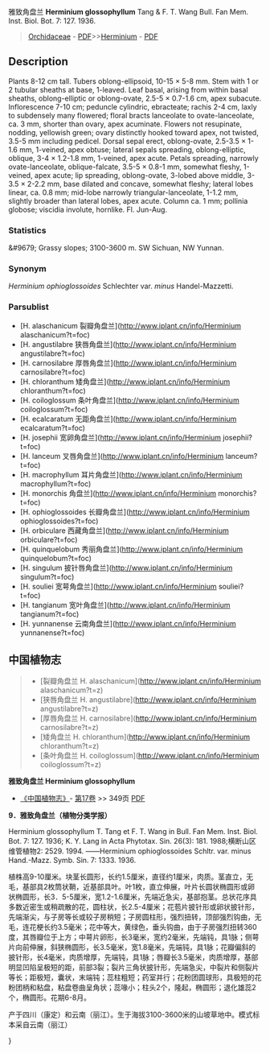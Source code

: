 雅致角盘兰 **Herminium glossophyllum** Tang & F. T. Wang Bull. Fan Mem. Inst. Biol. Bot. 7: 127. 1936.

> [Orchidaceae](http://www.iplant.cn/info/Orchidaceae?t=foc) - [PDF](http://www.iplant.cn/foc/pdf/Orchidaceae.pdf)>>[Herminium](http://www.iplant.cn/info/Herminium?t=foc) - [PDF](http://www.iplant.cn/foc/pdf/Herminium.pdf)

## Description

Plants 8-12 cm tall. Tubers oblong-ellipsoid, 10-15 × 5-8 mm. Stem with 1 or 2 tubular sheaths at base, 1-leaved. Leaf basal, arising from within basal sheaths, oblong-elliptic or oblong-ovate, 2.5-5 × 0.7-1.6 cm, apex subacute. Inflorescence 7-10 cm; peduncle cylindric, ebracteate; rachis 2-4 cm, laxly to subdensely many flowered; floral bracts lanceolate to ovate-lanceolate, ca. 3 mm, shorter than ovary, apex acuminate. Flowers not resupinate, nodding, yellowish green; ovary distinctly hooked toward apex, not twisted, 3.5-5 mm including pedicel. Dorsal sepal erect, oblong-ovate, 2.5-3.5 × 1-1.6 mm, 1-veined, apex obtuse; lateral sepals spreading, oblong-elliptic, oblique, 3-4 × 1.2-1.8 mm, 1-veined, apex acute. Petals spreading, narrowly ovate-lanceolate, oblique-falcate, 3.5-5 × 0.8-1 mm, somewhat fleshy, 1-veined, apex acute; lip spreading, oblong-ovate, 3-lobed above middle, 3-3.5 × 2-2.2 mm, base dilated and concave, somewhat fleshy; lateral lobes linear, ca. 0.8 mm; mid-lobe narrowly triangular-lanceolate, 1-1.2 mm, slightly broader than lateral lobes, apex acute. Column ca. 1 mm; pollinia globose; viscidia involute, hornlike. Fl. Jun-Aug.

### Statistics
&amp;#9679; Grassy slopes; 3100-3600 m. SW Sichuan, NW Yunnan.

### Synonym
*Herminium ophioglossoides* Schlechter var. *minus* Handel-Mazzetti.

### Parsublist

* [H.  alaschanicum  裂瓣角盘兰](http://www.iplant.cn/info/Herminium alaschanicum?t=foc)
* [H.  angustilabre  狭唇角盘兰](http://www.iplant.cn/info/Herminium angustilabre?t=foc)
* [H.  carnosilabre  厚唇角盘兰](http://www.iplant.cn/info/Herminium carnosilabre?t=foc)
* [H.  chloranthum  矮角盘兰](http://www.iplant.cn/info/Herminium chloranthum?t=foc)
* [H.  coiloglossum  条叶角盘兰](http://www.iplant.cn/info/Herminium coiloglossum?t=foc)
* [H.  ecalcaratum  无距角盘兰](http://www.iplant.cn/info/Herminium ecalcaratum?t=foc)
* [H.  josephii  宽卵角盘兰](http://www.iplant.cn/info/Herminium josephii?t=foc)
* [H.  lanceum  叉唇角盘兰](http://www.iplant.cn/info/Herminium lanceum?t=foc)
* [H.  macrophyllum  耳片角盘兰](http://www.iplant.cn/info/Herminium macrophyllum?t=foc)
* [H.  monorchis  角盘兰](http://www.iplant.cn/info/Herminium monorchis?t=foc)
* [H.  ophioglossoides  长瓣角盘兰](http://www.iplant.cn/info/Herminium ophioglossoides?t=foc)
* [H.  orbiculare  西藏角盘兰](http://www.iplant.cn/info/Herminium orbiculare?t=foc)
* [H.  quinquelobum  秀丽角盘兰](http://www.iplant.cn/info/Herminium quinquelobum?t=foc)
* [H.  singulum  披针唇角盘兰](http://www.iplant.cn/info/Herminium singulum?t=foc)
* [H.  souliei  宽萼角盘兰](http://www.iplant.cn/info/Herminium souliei?t=foc)
* [H.  tangianum  宽叶角盘兰](http://www.iplant.cn/info/Herminium tangianum?t=foc)
* [H.  yunnanense  云南角盘兰](http://www.iplant.cn/info/Herminium yunnanense?t=foc)

## 中国植物志

> * [裂瓣角盘兰  H.  alaschanicum](http://www.iplant.cn/info/Herminium alaschanicum?t=z)
> * [狭唇角盘兰  H.  angustilabre](http://www.iplant.cn/info/Herminium angustilabre?t=z)
> * [厚唇角盘兰  H.  carnosilabre](http://www.iplant.cn/info/Herminium carnosilabre?t=z)
> * [矮角盘兰  H.  chloranthum](http://www.iplant.cn/info/Herminium chloranthum?t=z)
> * [条叶角盘兰  H.  coiloglossum](http://www.iplant.cn/info/Herminium coiloglossum?t=z)

**雅致角盘兰 Herminium glossophyllum**

* [《中国植物志》](http://www.iplant.cn/frps)- [第17卷](http://www.iplant.cn/frps/vol/17) >> 349页 [PDF](http://www.iplant.cn/frps/pdf/17/349.pdf)

**9．雅致角盘兰（植物分类学报）**

Herminium glossophyllum T. Tang et F. T. Wang in Bull. Fan Mem. Inst. Biol. Bot. 7: 127. 1936; K. Y. Lang in Acta Phytotax. Sin. 26(3): 181. 1988;横断山区维管植物2: 2529. 1994. ——Herminium ophioglossoides Schltr. var. minus Hand.-Mazz. Symb. Sin. 7: 1333. 1936.

植株高9-10厘米。块茎长圆形，长约1.5厘米，直径约1厘米，肉质。茎直立，无毛，基部具2枚筒状鞘，近基部具叶。叶1枚，直立伸展，叶片长圆状椭圆形或卵状椭圆形，长3．5-5厘米，宽1.2-1.6厘米，先端近急尖，基部抱茎。总状花序具多数近密生或稍疏散的花，圆柱状，长2.5-4厘米；花苞片披针形或卵状披针形，先端渐尖，与子房等长或较子房稍短；子房圆柱形，强烈扭转，顶部强烈钩曲，无毛，连花梗长约3.5毫米；花中等大，黄绿色，垂头钩曲，由于子房强烈扭转360度，其唇瓣位于上方；中萼片卵形，长3毫米，宽约2毫米，先端钝，具1脉；侧萼片向前伸展，斜狭椭圆形，长3.5毫米，宽1.8毫米，先端钝，具1脉；花瓣偏斜的披针形，长4毫米，肉质增厚，先端钝，具1脉；唇瓣长3.5毫米，肉质增厚，基部明显凹陷呈极短的距，前部3裂；裂片三角状披针形，先端急尖，中裂片和侧裂片等长；距极短，囊状，末端钝；蕊柱粗短；药室并行；花粉团圆球形，具极短的花粉团柄和粘盘，粘盘卷曲呈角状；蕊喙小；柱头2个，隆起，椭圆形；退化雄蕊2个，椭圆形。花期6-8月。

产于四川（康定）和云南（丽江）。生于海拔3100-3600米的山坡草地中。模式标本采自云南（丽江）

}